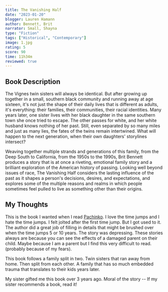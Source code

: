 ```yaml
---
title: The Vanishing Half
date: "2023-01-20"
blogger: Lauren Hamann
author: Bennett, Brit
narrator: Small, Shayna
type: "Fiction"
tags: ["Historical", "Contemporary"]
image: 1.jpg
rating: 5
score: 90
time: 11h34m
reviewed: true
---
```


## Book Description

The Vignes twin sisters will always be identical. But after growing up together in a small, southern black community and running away at age sixteen, it's not just the shape of their daily lives that is different as adults, it's everything: their families, their communities, their racial identities. Many years later, one sister lives with her black daughter in the same southern town she once tried to escape. The other passes for white, and her white husband knows nothing of her past. Still, even separated by so many miles and just as many lies, the fates of the twins remain intertwined. What will happen to the next generation, when their own daughters' storylines intersect?

Weaving together multiple strands and generations of this family, from the Deep South to California, from the 1950s to the 1990s, Brit Bennett produces a story that is at once a riveting, emotional family story and a brilliant exploration of the American history of passing. Looking well beyond issues of race, The Vanishing Half considers the lasting influence of the past as it shapes a person's decisions, desires, and expectations, and explores some of the multiple reasons and realms in which people sometimes feel pulled to live as something other than their origins.

## My Thoughts

This is the book I wanted when I read [Pachinko]('./pachinko). I love the time jumps and I hate the time jumps. I felt jolted after the first time jump. But I got used to it. The author did a great job of filling in details that might be brushed over when the time jumps 5 or 10 years. The story was depressing. These stories always are because you can see the effects of a damaged parent on their child. Maybe because I am a parent but I find this very difficult to read. (probably because of my fears).

This book follows a family split in two. Twin sisters that ran away from home. Then split from each other. A family that has so much embedded trauma that translates to their kids years later.

My sister gifted me this book over 3 years ago. Moral of the story -- If my sister recommends a book, read it!
